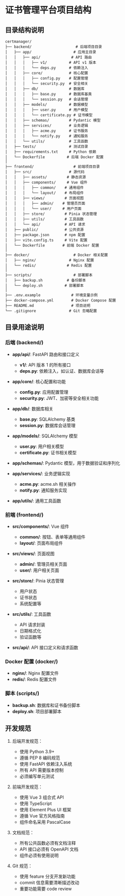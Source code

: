 # 证书管理平台项目结构

## 目录结构说明

```
certmanager/
├── backend/                    # 后端项目目录
│   ├── app/                   # 应用主目录
│   │   ├── api/              # API 路由
│   │   │   ├── v1/          # API v1 版本
│   │   │   └── deps.py      # 依赖注入
│   │   ├── core/            # 核心配置
│   │   │   ├── config.py    # 配置管理
│   │   │   └── security.py  # 安全相关
│   │   ├── db/              # 数据库
│   │   │   ├── base.py      # 数据库基类
│   │   │   └── session.py   # 会话管理
│   │   ├── models/          # 数据模型
│   │   │   ├── user.py      # 用户模型
│   │   │   └── certificate.py # 证书模型
│   │   ├── schemas/         # Pydantic 模型
│   │   ├── services/        # 业务逻辑
│   │   │   ├── acme.py      # 证书服务
│   │   │   └── notify.py    # 通知服务
│   │   └── utils/           # 工具函数
│   ├── tests/               # 测试目录
│   ├── requirements.txt     # Python 依赖
│   └── Dockerfile          # 后端 Docker 配置
│
├── frontend/                  # 前端项目目录
│   ├── src/                 # 源代码
│   │   ├── assets/         # 静态资源
│   │   ├── components/     # Vue 组件
│   │   │   ├── common/    # 通用组件
│   │   │   └── layout/    # 布局组件
│   │   ├── views/         # 页面视图
│   │   │   ├── admin/    # 管理员页面
│   │   │   └── user/     # 用户页面
│   │   ├── store/         # Pinia 状态管理
│   │   ├── utils/         # 工具函数
│   │   └── api/           # API 请求
│   ├── public/            # 公共资源
│   ├── package.json       # npm 配置
│   ├── vite.config.ts     # Vite 配置
│   └── Dockerfile        # 前端 Docker 配置
│
├── docker/                    # Docker 相关配置
│   ├── nginx/               # Nginx 配置
│   └── redis/              # Redis 配置
│
├── scripts/                   # 部署脚本
│   ├── backup.sh           # 备份脚本
│   └── deploy.sh          # 部署脚本
│
├── .env.example              # 环境变量示例
├── docker-compose.yml        # Docker Compose 配置
├── README.md                 # 项目说明
└── .gitignore               # Git 忽略配置
```

## 目录用途说明

### 后端 (backend/)

- **app/api/**: FastAPI 路由和接口定义
  - **v1/**: API 版本 1 的所有接口
  - **deps.py**: 依赖注入，如认证、数据库会话等

- **app/core/**: 核心配置和功能
  - **config.py**: 应用配置管理
  - **security.py**: JWT、加密等安全相关功能

- **app/db/**: 数据库相关
  - **base.py**: SQLAlchemy 基类
  - **session.py**: 数据库会话管理

- **app/models/**: SQLAlchemy 模型
  - **user.py**: 用户相关模型
  - **certificate.py**: 证书相关模型

- **app/schemas/**: Pydantic 模型，用于数据验证和序列化

- **app/services/**: 业务逻辑实现
  - **acme.py**: acme.sh 相关操作
  - **notify.py**: 通知服务实现

- **app/utils/**: 通用工具函数

### 前端 (frontend/)

- **src/components/**: Vue 组件
  - **common/**: 按钮、表单等通用组件
  - **layout/**: 页面布局组件

- **src/views/**: 页面视图
  - **admin/**: 管理员相关页面
  - **user/**: 用户相关页面

- **src/store/**: Pinia 状态管理
  - 用户状态
  - 证书状态
  - 系统配置等

- **src/utils/**: 工具函数
  - API 请求封装
  - 日期格式化
  - 验证函数等

- **src/api/**: API 接口定义和请求函数

### Docker 配置 (docker/)

- **nginx/**: Nginx 配置文件
- **redis/**: Redis 配置文件

### 脚本 (scripts/)

- **backup.sh**: 数据库和证书备份脚本
- **deploy.sh**: 项目部署脚本

## 开发规范

1. 后端开发规范：
   - 使用 Python 3.9+
   - 遵循 PEP 8 编码规范
   - 使用 FastAPI 依赖注入系统
   - 所有 API 需要版本控制
   - 必须编写单元测试

2. 前端开发规范：
   - 使用 Vue 3 组合式 API
   - 使用 TypeScript
   - 使用 Element Plus UI 框架
   - 遵循 Vue 官方风格指南
   - 组件命名采用 PascalCase

3. 文档规范：
   - 所有公共函数必须有文档注释
   - API 接口必须有 OpenAPI 文档
   - 组件必须有使用说明

4. Git 规范：
   - 使用 feature 分支开发新功能
   - commit 信息需要清晰描述改动
   - 重要功能需要 code review 